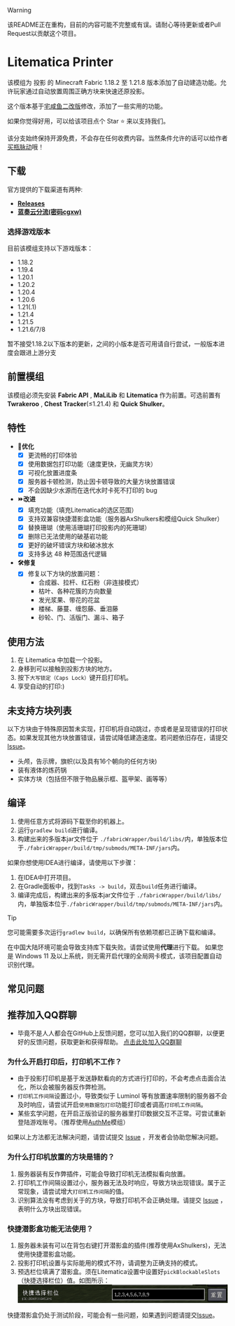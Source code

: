 > [!WARNING]  
> 该README正在重构，目前的内容可能不完整或有误。请耐心等待更新或者Pull Request以贡献这个项目。

Litematica Printer
==================

该模组为 投影 的 Minecraft Fabric 1.18.2 至 1.21.8 版本添加了自动建造功能。允许玩家通过自动放置周围正确方块来快速还原投影。

这个版本基于[宅咸鱼二改版](https://github.com/zhaixianyu/litematica-printer)修改，添加了一些实用的功能。

如果你觉得好用，可以给该项目点个 Star ⭐️ 来以支持我们。

该分支始终保持开源免费，不会存在任何收费内容。当然条件允许的话可以给作者[买瓶脉动](https://ifdian.net/a/BlinkWhite)哦！

下载
----------

官方提供的下载渠道有两种: 
- [**Releases**](https://github.com/BiliXWhite/litematica-printer/releases)
- [**蓝奏云分流(密码cgxw)**](https://xeno.lanzoue.com/b00l1v20vi)

### 选择游戏版本

目前该模组支持以下游戏版本：
- 1.18.2
- 1.19.4
- 1.20.1
- 1.20.2
- 1.20.4
- 1.20.6
- 1.21(.1)
- 1.21.4
- 1.21.5
- 1.21.6/7/8

暂不接受1.18.2以下版本的更新，之间的小版本是否可用请自行尝试，一般版本进度会跟进上游分支


## 前置模组

该模组必须先安装 **Fabric API** , **MaLiLib** 和 **Litematica** 作为前置。可选前置有 **Twrakeroo** , **Chest Tracker**(≤1.21.4) 和 **Quick Shulker**。

## 特性

- **🚀优化**
  - [x] 更流畅的打印体验
  - [x] 使用数据包打印功能（速度更快，无幽灵方块）
  - [x] 可视化放置进度条
  - [x] 服务器卡顿检测，防止因卡顿导致的大量方块放置错误
  - [x] 不会因缺少水源而在迭代水时卡死不打印的 bug

- **⏩改进**
  - [x] 填充功能（填充Litematica的选区范围）
  - [x] 支持双兼容快捷潜影盒功能（服务器AxShulkers和模组Quick Shulker）
  - [x] 替换珊瑚（使用活珊瑚打印投影内的死珊瑚）
  - [x] 删除已无法使用的破基岩功能
  - [x] 更好的破坏错误方块和破冰放水
  - [x] 支持多达 48 种范围迭代逻辑

- **🛠️修复**
  - [x] 修复以下方块的放置问题：
    - 合成器、拉杆、红石粉（非连接模式）
    - 枯叶、各种花簇的方向数量
    - 发光浆果、带花的花盆
    - 楼梯、藤蔓、缠怨藤、垂泪藤
    - 砂轮、门、活版门、漏斗、箱子

使用方法
----------

1. 在 Litematica 中加载一个投影。
2. 身移到可以接触到投影方块的地方。
3. 按下`大写锁定（Caps Lock）`键开启打印机。
4. 享受自动的打印:)

## 未支持方块列表
以下方块由于特殊原因暂未实现，打印机将自动跳过，亦或者是呈现错误的打印状态。如果发现其他方块放置错误，请尝试降低建造速度。若问题依旧存在，请提交 [Issue](https://github.com/BiliXWhite/litematica-printer/issues)。
- 头颅，告示牌，旗帜(以及具有16个朝向的任何方块)
- 装有液体的炼药锅
- 实体方块（包括但不限于物品展示框、盔甲架、画等等）

编译
----------
1. 使用任意方式将源码下载至你的机器上。
2. 运行`gradlew build`进行编译。
3. 构建出来的多版本jar文件位于 `./fabricWrapper/build/libs/`内，单独版本位于`./fabricWrapper/build/tmp/submods/META-INF/jars`内。

如果你想使用IDEA进行编译，请使用以下步骤：
1. 在IDEA中打开项目。
2. 在Gradle面板中，找到`Tasks -> build`，双击`build`任务进行编译。
3. 编译完成后，构建出来的多版本jar文件位于 `./fabricWrapper/build/libs/`内，单独版本位于`./fabricWrapper/build/tmp/submods/META-INF/jars`内。

> [!TIP]
> 您可能需要多次运行`gradlew build`，以确保所有依赖项都已正确下载和编译。
> 
> 在中国大陆环境可能会导致支持库下载失败。请尝试使用**代理**进行下载。
> 如果您是 Windows 11 及以上系统，则无需开启代理的全局网卡模式，该项目配置自动识别代理。

常见问题
----------

## 推荐加入QQ群聊
- 毕竟不是人人都会在GitHub上反馈问题，您可以加入我们的QQ群聊，以便更好的反馈问题，获取更新和获得帮助。
[点击此处加入QQ群聊](http://qm.qq.com/cgi-bin/qm/qr?_wv=1027&k=ttinzrJB3jYRLSTJM8R2YfwYdCm4Zo90&authKey=vfwF)

### 为什么开启打印后，打印机不工作？
- 由于投影打印机是基于发送静默看向的方式进行打印的，不会考虑点击面合法化，所以会被服务器反作弊检测。
- `打印机工作间隔`设置过小，导致类似于 Luminol 等有放置速率限制的服务器不会及时响应，请尝试开启`使用数据包打印`功能打印或者调高`打印机工作间隔`。 
- 某些玄学问题，在开启正版验证的服务器里打印数据交互不正常。可尝试重新登陆游戏账号。（推荐使用[AuthMe](https://modrinth.com/mod/auth-me)模组） 

如果以上方法都无法解决问题，请尝试提交 [Issue](https://github.com/BiliXWhite/litematica-printer/issues/new?template=bug%E6%8A%A5%E5%91%8A.yml) ，开发者会协助您解决问题。

### 为什么打印机放置的方块是错的？

1. 服务器装有反作弊插件，可能会导致打印机无法模拟看向放置。
2. 打印机工作间隔设置过小，服务器无法及时响应，导致方块出现错误。属于正常现象，请尝试增大`打印机工作间隔`的值。
3. 识别算法没有考虑到关于的方块，导致打印机不会正确处理。请提交 [Issue](https://github.com/BiliXWhite/litematica-printer/issues/new?template=%E6%89%93%E5%8D%B0%E6%96%B9%E5%9D%97%E8%AF%B7%E6%B1%82.yml) ，表明什么方块出现错误。

### 快捷潜影盒功能无法使用？

1. 服务器未装有可以在背包右键打开潜影盒的插件(推荐使用AxShulkers)，无法使用快捷潜影盒功能。
2. 投影打印机设置与实际能用的模式不符，请调整为正确支持的模式。
3. 预选栏位填满了潜影盒。须在Litematica设置中设置好`pickBlockableSlots`（快捷选择栏位）值。如图所示：
![预设位置](预设位置.png)

快捷潜影盒仍处于测试阶段，可能会有一些问题，如果遇到问题请提交[Issue](https://github.com/BiliXWhite/litematica-printer/issues)。
